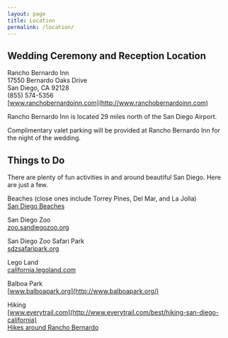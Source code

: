 ```yaml
---
layout: page
title: Location
permalink: /location/
---
```


## Wedding Ceremony and Reception Location

Rancho Bernardo Inn  
17550 Bernardo Oaks Drive  
San Diego, CA 92128  
(855) 574-5356  
[www.ranchobernardoinn.com](http://www.ranchobernardoinn.com)  

Rancho Bernardo Inn is located 29 miles north of the San Diego Airport.  

Complimentary valet parking will be provided at Rancho Bernardo Inn for the night of the wedding.  
  
  
  
  
## Things to Do

There are plenty of fun activities in and around beautiful San Diego. Here are just a few.  

Beaches (close ones include Torrey Pines, Del Mar, and La Jolla)  
[San Diego Beaches](http://www.sandiego.org/what-to-do/beaches.aspx)  

San Diego Zoo  
[zoo.sandiegozoo.org](http://zoo.sandiegozoo.org/)  

San Diego Zoo Safari Park  
[sdzsafaripark.org](http://sdzsafaripark.org/)  

Lego Land  
[california.legoland.com](http://california.legoland.com/)  

Balboa Park  
[www.balboapark.org](http://www.balboapark.org/)  

Hiking  
[www.everytrail.com](http://www.everytrail.com/best/hiking-san-diego-california)  
[Hikes around Rancho Bernardo](http://www.ranchobernardoinn.com/wp-content/uploads/2012/09/RBI-Hiking-Map-2012.pdf)

